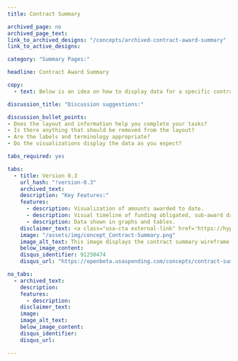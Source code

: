 ```yaml
---
title: Contract Summary

archived_page: no
archived_page_text:
link_to_archived_designs: "/concepts/archived-contract-award-summary"
link_to_active_designs:

category: "Summary Pages:"

headline: Contract Award Summary

copy:
  - text: Below is an idea on how to display data for a specific contract. Please take a look and give us your feedback in the discussion section at the bottom of each tab.

discussion_title: "Discussion suggestions:"

discussion_bullet_points:
- Does the layout and information help you complete your tasks?
- Is there anything that should be removed from the layout?
- Are the labels and terminology appropriate?
- Do the visualizations display the data as you expect? 

tabs_required: yes

tabs:
  - title: Version 0.3
    url_hash: "!version-0.3"
    archived_text:
    description: "Key Features:"
    features:
      - description: Visualization of amounts awarded to date. 
      - description: Visual timeline of funding obligated, sub-award data, and the contract details. 
      - description: Data shown in graphs and tables. 
    disclaimer_text: <a class="usa-cta external-link" href='https://hyperlink.services.treasury.gov/?origin=http://my36m8.axshare.com/#g=1&p=contract_award_summary_v2&c=1">View an interactive version of the below image</a>
    image: "/assets/img/concept_Contract-Summary.png"
    image_alt_text: This image displays the contract summary wireframe. Below the awarding agency and recipient name is a timeline displaying the progress of the award from the Start Date to the Current End Date and the Potential End Date. Below the timeline is a bar graph showing the total amount awarded and the total percentage currently awarded. In addition, the total amount of the sub-awards is also displayed.  Below the bar graph is a timeline showing the funds awarded from the start of the contract to date. 
    below_image_content:
    disqus_identifier: 91250474
    disqus_url: "https://openbeta.usaspending.com/concepts/contract-summary#!version-0.3"

no_tabs:
  - archived_text:
    description:
    features:
      - description:
    disclaimer_text:
    image:
    image_alt_text:
    below_image_content:
    disqus_identifier:
    disqus_url:

---
```

